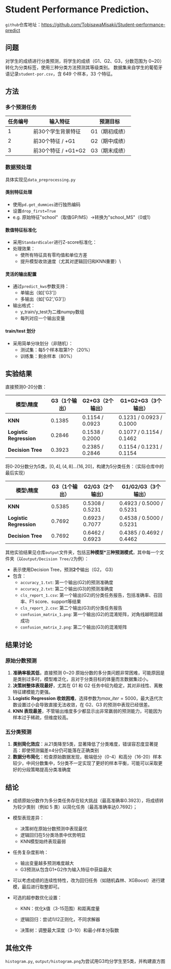 # Student Performance Prediction、

`github`仓库地址：https://github.com/TobisawaMisakii/Student-performance-predict

## 问题
对学生的成绩进行分类预测，将学生的成绩（G1、G2、G3，分数范围为 0~20）转化为分类标签，使用三种分类方法预测其等级类别。
数据集来自学生的葡萄牙语记录`student-por.csv`，含 649 个样本，33 个特征。

## 方法

### 多个预测任务

| 任务编号 | 输入特征            | 预测目标       |
| -------- | ------------------- | -------------- |
| 1        | 前30个学生背景特征  | G1（期初成绩） |
| 2        | 前30个特征 / +G1    | G2（期中成绩） |
| 3        | 前30个特征 / +G1+G2 | G3（期末成绩） |

### 数据预处理

具体实现见`data_preprocessing.py`

#### 类别特征处理

- 使用`pd.get_dummies`进行独热编码
- 设置`drop_first=True`
- e.g. 原始特征"school"（取值GP/MS）→转换为"school_MS"（0或1）

#### 数值特征标准化

- 采用`StandardScaler`进行Z-score标准化：
- 处理效果：
  - 使所有特征具有零均值和单位方差
  - 提升模型收敛速度（尤其对逻辑回归和KNN重要）\

#### 灵活的输出配置

- 通过`predict_kws`参数支持：
  - 单输出（如['G3']）
  - 多输出（如['G2','G3']）
- 输出格式：
  - y_train/y_test为二维numpy数组
  - 每列对应一个输出变量

#### train/test 划分

- 采用简单分块划分（非随机）：
  - 测试集：每5个样本取第1个（20%）
  - 训练集：剩余样本（80%）

## 实验结果

直接预测0-20分数：

| 模型\精度               | G3（1个输出） | G2+G3（2个输出） | G1+G2+G3（3个输出）      |
| ----------------------- | ------------- | ---------------- | ------------------------ |
| **KNN**                 | 0.1385        | 0.1154 / 0.0923  | 0.1231 / 0.0923 / 0.1000 |
| **Logistic Regression** | 0.2846        | 0.1538 / 0.2000  | 0.1077 / 0.1154 / 0.1462 |
| **Decision Tree**       | 0.3923        | 0.2385 / 0.2846  | 0.1154 / 0.1231 / 0.1154 |

将0-20分数分为5类，$[0, 4], (4, 8] ... (16, 20]$，构建为5分类任务：（实际仓库中的最后实现）

| 模型\精度               | G3（1个输出） | G2/G3（2个输出） | G1/G2/G3（3个输出）      |
| ----------------------- | ------------- | ---------------- | ------------------------ |
| **KNN**                 | 0.5385        | 0.5308 / 0.5231  | 0.4923 / 0.5000 / 0.5231 |
| **Logistic Regression** | 0.7692        | 0.6923 / 0.7077  | 0.4538 / 0.5000 / 0.5231 |
| **Decision Tree**       | 0.7692        | 0.6462 / 0.6923  | 0.4385 / 0.4692 / 0.4462 |

其他实验结果见仓库`output`文件夹，包括**三种模型*三种预测模式**，其中每一个文件夹（以`output/Decision Tree/2`为例）：

- 表示使用Decision Tree，预测**2个**输出（G2， G3）
- 包含：
  - `accuracy_1.txt`: 第一个输出(G2)的预测准确度
  - `accuracy_2.txt`: 第二个输出(G3)的预测准确度
  - `cls_report_1.csv`: 第一个输出(G2)的分类任务报告，包括准确率、召回率、F1 score、support等结果
  - `cls_report_2.csv`: 第二个输出(G3)的分类任务报告
  - `confusion_matrix_1.png`: 第一个输出(G2)的混淆矩阵，对角线越明显越成功
  - `confusion_matrix_2.png`: 第二个输出(G3)的混淆矩阵

## 结果讨论

### 原始分数预测

1. **准确率极其低**，直接预测 0~20 原始分数的多分类问题非常困难，可能原因是是类别过多时，模型难泛化，且对于分类目标的体量而言数据集过小。
2. **决策树整体表现最好**，尤其在 G1 和 G2 任务中较为稳定，其对非线性、离散特征建模能力更强。
3. **Logistic Regression 收敛困难**，选择参数为$max\_iter = 5000$，最大迭代次数设置过小会导致直接无法收敛，在 G2、G3 的预测中表现已经很差。
4. **KNN 表现最差**，不管输出维度多少都显示出非常羸弱的预测能力，可能因为样本过于稀疏，但维度较高。

### 五分类预测

1. **类别简化效应**：从21类降至5类，显著降低了分类难度，错误容忍度显著提高：即使预测偏差±4分仍可能落在正确类别
2. **数据分布简化**：检查原始数据发现，极端低分（0-4）和高分（16-20）样本较少，中间分数集中，5分类不一定实现了更好的样本平衡，可能可以采取更好的分段策略提高分类准确度

## 结论

- 成绩原始分数作为多分类任务存在较大挑战（最高准确率0.3923），将成绩转为较少类别（例如 5 类）以简化任务（最高准确率达0.7692）；
- 模型表现差异：
  - 决策树在原始分数预测中表现最优
  - 逻辑回归在5分类场景中优势明显
  - KNN模型始终表现最弱
- 任务复杂度影响：
  - 输出变量越多预测难度越大
  - G3预测从包含G1+G2作为输入特征中获益最大
- 可以考虑成绩的连续性特性，改为回归任务（如随机森林、XGBoost）进行建模，最后进行取整即可。

- 可选的超参数优化设置：

  - KNN：优化k值（3-15范围）和距离度量

  - 逻辑回归：尝试l1/l2正则化，不同求解器
  - 决策树：调整最大深度（3-10）和最小样本分裂数

## 其他文件

`histogram.py`, `output/histogram.png`为尝试用G3均分学生至5类，并构建直方图